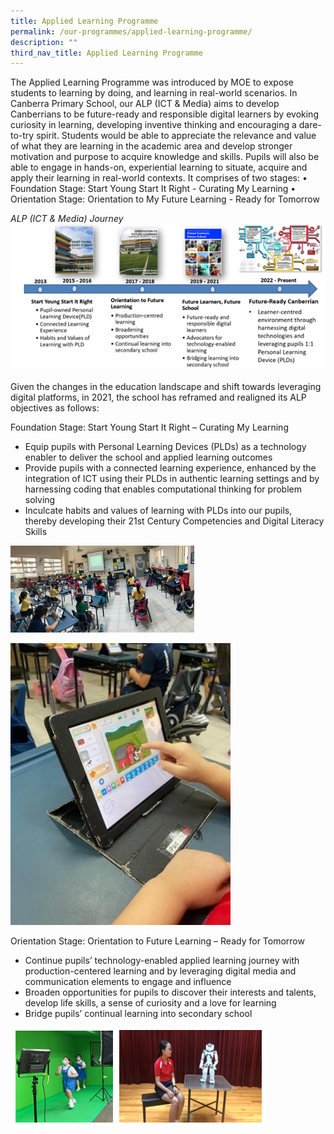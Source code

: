 ```yaml
---
title: Applied Learning Programme
permalink: /our-programmes/applied-learning-programme/
description: ""
third_nav_title: Applied Learning Programme
---
```

The Applied Learning Programme was introduced by MOE to expose students to learning by doing, and learning in real-world scenarios. In Canberra Primary School, our ALP (ICT & Media) aims to develop Canberrians to be future-ready and responsible digital learners by evoking curiosity in learning, developing inventive thinking and encouraging a dare-to-try spirit. Students would be able to appreciate the relevance and value of what they are learning in the academic area and develop stronger motivation and purpose to acquire knowledge and skills. Pupils will also be able to engage in hands-on, experiential learning to situate, acquire and apply their learning in real-world contexts. It comprises of two stages:
•	Foundation Stage: Start Young Start It Right - Curating My Learning 
•	Orientation Stage: Orientation to My Future Learning - Ready for Tomorrow


*ALP (ICT & Media) Journey*
![](/images/ALP.png)

Given the changes in the education landscape and shift towards leveraging digital platforms, in 2021, the school has reframed and realigned its ALP objectives as follows:

Foundation Stage: Start Young Start It Right – Curating My Learning


*   Equip pupils with Personal Learning Devices (PLDs) as a technology enabler to deliver the school and applied learning outcomes
*   Provide pupils with a connected learning experience, enhanced by the integration of ICT using their PLDs in authentic learning settings and by harnessing coding that enables computational thinking for problem solving 
*   Inculcate habits and values of learning with PLDs into our pupils, thereby developing their 21st Century Competencies and Digital Literacy Skills

![](/images/Picture7.jpg)

![](/images/Picture8.jpg)

Orientation Stage: Orientation to Future Learning – Ready for Tomorrow
* Continue pupils’ technology-enabled applied learning journey with production-centered learning and by leveraging digital media and communication elements to engage and influence
* Broaden opportunities for pupils to discover their interests and talents, develop life skills, a sense of curiosity and a love for learning
* Bridge pupils’ continual learning into secondary school

![](/images/ALP%20(1).png)